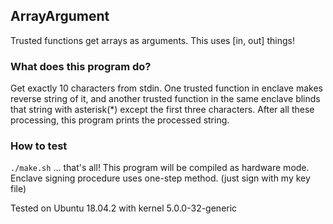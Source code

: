 ## ArrayArgument
Trusted functions get arrays as arguments. This uses [in, out] things!

### What does this program do?
Get exactly 10 characters from stdin. One trusted function in enclave makes reverse string of it, and another trusted function in the same enclave blinds that string with asterisk(\*) except the first three characters. After all these processing, this program prints the processed string.

### How to test
`./make.sh`
... that's all! This program will be compiled as hardware mode.
Enclave signing procedure uses one-step method. (just sign with my key file)

Tested on Ubuntu 18.04.2 with kernel 5.0.0-32-generic
